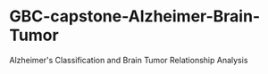 # GBC-capstone-Alzheimer-Brain-Tumor
Alzheimer's Classification and Brain Tumor Relationship Analysis
